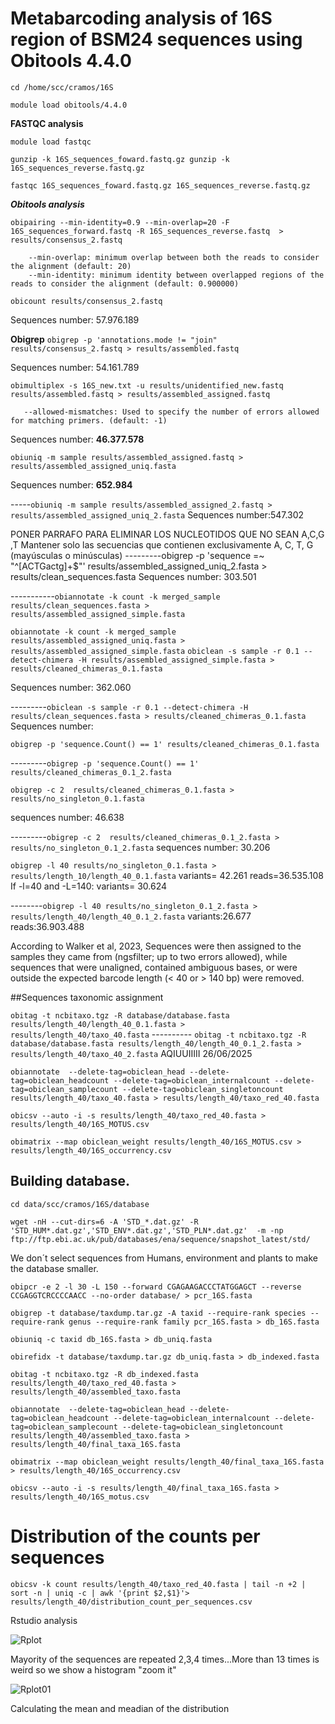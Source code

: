 # Metabarcoding analysis of 16S region of BSM24 sequences using Obitools 4.4.0 

`cd /home/scc/cramos/16S`

`module load obitools/4.4.0`

**FASTQC analysis**

`module load fastqc`

`gunzip -k 16S_sequences_foward.fastq.gz gunzip -k 16S_sequences_reverse.fastq.gz`

`fastqc 16S_sequences_foward.fastq.gz 16S_sequences_reverse.fastq.gz`

***Obitools analysis***

`obipairing --min-identity=0.9 --min-overlap=20 -F 16S_sequences_forward.fastq -R 16S_sequences_reverse.fastq  > results/consensus_2.fastq`

        --min-overlap: minimum overlap between both the reads to consider the alignment (default: 20)
        --min-identity: minimum identity between overlapped regions of the reads to consider the alignment (default: 0.900000)

`obicount results/consensus_2.fastq`

Sequences number: 57.976.189

**Obigrep** 
`obigrep -p 'annotations.mode != "join" results/consensus_2.fastq > results/assembled.fastq`

Sequences number: 54.161.789


`obimultiplex -s 16S_new.txt -u results/unidentified_new.fastq results/assembled.fastq > results/assembled_assigned.fastq`
      
       --allowed-mismatches: Used to specify the number of errors allowed for matching primers. (default: -1)

Sequences number: **46.377.578**


`obiuniq -m sample results/assembled_assigned.fastq > results/assembled_assigned_uniq.fasta`

Sequences number: **652.984**

-----`obiuniq -m sample results/assembled_assigned_2.fastq > results/assembled_assigned_uniq_2.fasta`
Sequences number:547.302

PONER PARRAFO PARA ELIMINAR LOS NUCLEOTIDOS QUE NO SEAN A,C,G ,T 
Mantener solo las secuencias que contienen exclusivamente A, C, T, G (mayúsculas o minúsculas)
---------obigrep -p 'sequence =~ "^[ACTGactg]+$"' results/assembled_assigned_uniq_2.fasta > results/clean_sequences.fasta
Sequences number: 303.501

-----------`obiannotate -k count -k merged_sample results/clean_sequences.fasta > results/assembled_assigned_simple.fasta`

`obiannotate -k count -k merged_sample results/assembled_assigned_uniq.fasta > results/assembled_assigned_simple.fasta`
`obiclean -s sample -r 0.1 --detect-chimera -H results/assembled_assigned_simple.fasta > results/cleaned_chimeras_0.1.fasta`

Sequences number: 362.060


---------`obiclean -s sample -r 0.1 --detect-chimera -H results/clean_sequences.fasta > results/cleaned_chimeras_0.1.fasta`
Sequences number:

`obigrep -p 'sequence.Count() == 1' results/cleaned_chimeras_0.1.fasta`

---------`obigrep -p 'sequence.Count() == 1' results/cleaned_chimeras_0.1_2.fasta`

`obigrep -c 2  results/cleaned_chimeras_0.1.fasta > results/no_singleton_0.1.fasta`

sequences number: 46.638

---------`obigrep -c 2  results/cleaned_chimeras_0.1_2.fasta > results/no_singleton_0.1_2.fasta`
sequences number: 30.206

`obigrep -l 40 results/no_singleton_0.1.fasta > results/length_10/length_40_0.1.fasta`
variants= 42.261
reads=36.535.108
If -l=40 and -L=140:
variants= 30.624

--------`obigrep -l 40 results/no_singleton_0.1_2.fasta > results/length_40/length_40_0.1_2.fasta`
variants:26.677
reads:36.903.488


According to Walker et al, 2023, Sequences were then assigned to the samples they came from (ngsfilter; up to two errors allowed), while sequences that were unaligned, contained ambiguous bases, or were outside the expected barcode length (< 40 or > 140 bp) were removed.





##Sequences taxonomic assignment

`obitag -t ncbitaxo.tgz -R database/database.fasta results/length_40/length_40_0.1.fasta > results/length_40/taxo_40.fasta`
---------- `obitag -t ncbitaxo.tgz -R database/database.fasta results/length_40/length_40_0.1_2.fasta > results/length_40/taxo_40_2.fasta`
AQIUUIIIII 26/06/2025

`obiannotate  --delete-tag=obiclean_head --delete-tag=obiclean_headcount --delete-tag=obiclean_internalcount --delete-tag=obiclean_samplecount --delete-tag=obiclean_singletoncount results/length_40/taxo_40.fasta > results/length_40/taxo_red_40.fasta`

`obicsv --auto -i -s results/length_40/taxo_red_40.fasta > results/length_40/16S_MOTUS.csv`

`obimatrix --map obiclean_weight results/length_40/16S_MOTUS.csv > results/length_40/16S_occurrency.csv`

## Building database. 
`cd data/scc/cramos/16S/database`

`wget -nH --cut-dirs=6 -A 'STD_*.dat.gz' -R 'STD_HUM*.dat.gz','STD_ENV*.dat.gz','STD_PLN*.dat.gz'  -m -np ftp://ftp.ebi.ac.uk/pub/databases/ena/sequence/snapshot_latest/std/`

We don´t select sequences from Humans, environment and plants to make the database smaller.

`obipcr -e 2 -l 30 -L 150 --forward CGAGAAGACCCTATGGAGCT --reverse CCGAGGTCRCCCCAACC --no-order database/ > pcr_16S.fasta`

`obigrep -t database/taxdump.tar.gz -A taxid --require-rank species --require-rank genus --require-rank family pcr_16S.fasta > db_16S.fasta` 

`obiuniq -c taxid db_16S.fasta > db_uniq.fasta`

`obirefidx -t database/taxdump.tar.gz db_uniq.fasta > db_indexed.fasta`

`obitag -t ncbitaxo.tgz -R db_indexed.fasta results/length_40/taxo_red_40.fasta > results/length_40/assembled_taxo.fasta`

`obiannotate  --delete-tag=obiclean_head --delete-tag=obiclean_headcount --delete-tag=obiclean_internalcount --delete-tag=obiclean_samplecount --delete-tag=obiclean_singletoncount results/length_40/assembled_taxo.fasta > results/length_40/final_taxa_16S.fasta`

`obimatrix --map obiclean_weight results/length_40/final_taxa_16S.fasta > results/length_40/16S_occurrency.csv`

`obicsv --auto -i -s results/length_40/final_taxa_16S.fasta > results/length_40/16S_motus.csv`

# Distribution of the counts per sequences
`obicsv -k count results/length_40/taxo_red_40.fasta | tail -n +2 | sort -n | uniq -c | awk '{print $2,$1}'> results/length_40/distribution_count_per_sequences.csv`

Rstudio analysis

![Rplot](https://github.com/user-attachments/assets/900947ec-8343-4e07-805c-92620f202c98)

Mayority of the sequences are repeated 2,3,4 times...More than 13 times is weird so we show a histogram "zoom it"

![Rplot01](https://github.com/user-attachments/assets/dfb2673a-fa89-466c-b0ed-a5f3c0ae4f8d)

Calculating the mean and meadian of the distribution 








